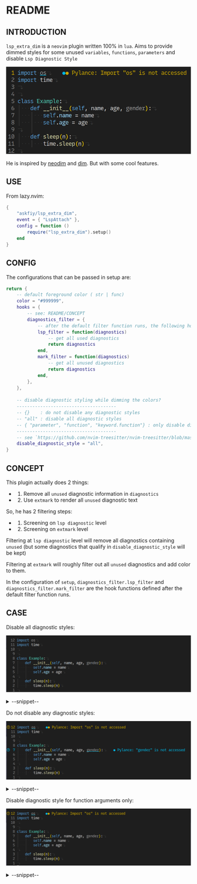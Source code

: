 # README

## INTRODUCTION


`lsp_extra_dim` is a `neovim` plugin written 100% in `lua`. Aims to provide dimmed styles for some unused `variables`, `functions`, `parameters` and disable `Lsp Diagnostic Style`

![example](./screen/example.png)

He is inspired by [neodim](https://github.com/zbirenbaum/neodim) and [dim](https://github.com/0oAstro/dim.lua). But with some cool features.

## USE

From lazy.nvim:

```lua
{
    "askfiy/lsp_extra_dim",
    event = { "LspAttach" },
    config = function ()
        require("lsp_extra_dim").setup()
    end
}
```

## CONFIG

The configurations that can be passed in setup are:

```lua
return {
    -- default foreground color ( str | func)
    color = "#999999",
    hooks = {
        -- see: README/CONCEPT
        diagnostics_filter = {
            -- after the default filter function runs, the following hook function will be executed
            lsp_filter = function(diagnostics)
                -- get all used diagnostics
                return diagnostics
            end,
            mark_filter = function(diagnostics)
                -- get all unused diagnostics
                return diagnostics
            end,
        },
    },

    -- disable diagnostic styling while dimming the colors?
    --------------------------------------
    -- {}    : do not disable any diagnostic styles
    -- "all" : disable all diagnostic styles
    -- { "parameter", "function", "keyword.function"} : only disable diagnostic styles for specific captures
    --------------------------------------
    -- see `https://github.com/nvim-treesitter/nvim-treesitter/blob/master/CONTRIBUTING.md`
    disable_diagnostic_style = "all",
}
```

## CONCEPT

This plugin actually does 2 things:

- 1. Remove all `unused` diagnostic information in `diagnostics`
- 2. Use `extmark` to render all `unused` diagnostic text

So, he has 2 filtering steps:

- 1. Screening on `lsp diagnostic` level
- 2. Screening on `extmark` level

Filtering at `lsp diagnostic` level will remove all diagnostics containing `unused` (but some diagnostics that qualify in `disable_diagnostic_style` will be kept)

Filtering at `extmark` will roughly filter out all `unused` diagnostics and add color to them.

In the configuration of `setup`, `diagnostics_filter.lsp_filter` and `diagnostics_filter.mark_filter` are the hook functions defined after the default filter function runs.

## CASE

Disable all diagnostic styles:

![all](./screen/all.png) 

<details>
  <summary>--snippet--</summary>

```lua
config = function ()
    require("lsp_extra_dim").setup({
        disable_diagnostic_style = "all"
    })
```

</details>

Do not disable any diagnostic styles:

![empty](./screen/empty.png) 

<details>
  <summary>--snippet--</summary>

```lua
config = function ()
    require("lsp_extra_dim").setup({
        disable_diagnostic_style = {}
    })
```

</details>

Disable diagnostic style for function arguments only:

![params](./screen/params.png) 

<details>
  <summary>--snippet--</summary>

```lua

config = function ()
    require("lsp_extra_dim").setup({
        disable_diagnostic_style = {
            "parameter"
        }
    })
```

</details>
